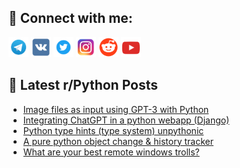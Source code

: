 ## 🔎 Connect with me:
[<img src="https://github.com/bullbesh/bullbesh/blob/main/images/Telegram.png" width="32" height="32" />](https://t.me/bullbesh)
[<img src="https://github.com/bullbesh/bullbesh/blob/main/images/VK.png" width="32" height="32" />](https://vk.com/bullbesh)
[<img src="https://github.com/bullbesh/bullbesh/blob/main/images/Twitter.png" width="32" height="32" />](https://twitter.com/bullbesh1)
[<img src="https://github.com/bullbesh/bullbesh/blob/main/images/Instagram.png" width="32" height="32" />](https://www.instagram.com/bullbesh)
[<img src="https://github.com/bullbesh/bullbesh/blob/main/images/Reddit.png" width="32" height="32" />](https://www.reddit.com/user/bullbesh)
[<img src="https://github.com/bullbesh/bullbesh/blob/main/images/YouTube.png" width="32" height="32" />](https://www.youtube.com/channel/UCtfjRs6uzgq5mfm8S06WTcg)

## 📕 Latest r/Python Posts
<!-- BLOG-POST-LIST:START -->
- [Image files as input using GPT-3 with Python](https://www.reddit.com/r/Python/comments/11rv7lu/image_files_as_input_using_gpt3_with_python/)
- [Integrating ChatGPT in a python webapp &lpar;Django&rpar;](https://www.reddit.com/r/Python/comments/11ruvw0/integrating_chatgpt_in_a_python_webapp_django/)
- [Python type hints &lpar;type system&rpar; unpythonic](https://www.reddit.com/r/Python/comments/11ru85r/python_type_hints_type_system_unpythonic/)
- [A pure python object change &amp; history tracker](https://www.reddit.com/r/Python/comments/11rscug/a_pure_python_object_change_history_tracker/)
- [What are your best remote windows trolls?](https://www.reddit.com/r/Python/comments/11rs6ol/what_are_your_best_remote_windows_trolls/)
<!-- BLOG-POST-LIST:END -->
